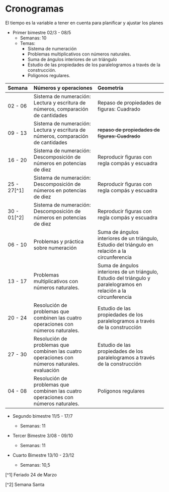 # Cronogramas
El tiempo es la variable a tener en cuenta para planificar y ajustar los planes

- Primer bimestre 02/3 - 08/5
    - Semanas: 10
    - Temas:
        - Sistema de numeración
        - Problemas multiplicativos con números naturales. 
        - Suma de ángulos interiores de un triángulo
        - Estudio de las propiedades de los paralelogramos a través de la construcción.
        - Polígonos regulares.


| Semana |Números y operaciones                                             |Geometría                                             |
|:-------|:-----------------------------------------------------------------|:-----------------------------------------------------|
|02 - 06 |Sistema de numeración: Lectura y escritura de números, comparación de cantidades| Repaso de propiedades de figuras: Cuadrado|
|09 - 13 |Sistema de numeración: Lectura y escritura de números, comparación de cantidades| ~~repaso de propiedades de figuras: Cuadrado~~|
|16 - 20 |Sistema de numeración: Descomposición de números en potencias de diez | Reproducir figuras con regla compás y escuadra|
|25 - 27[^1] |Sistema de numeración: Descomposición de números en potencias de diez|Reproducir figuras con regla compás y escuadra  |
|30 - 01[^2] |Sistema de numeración: Descomposición de números en potencias de diez |Reproducir figuras con regla compás y escuadra  |
|06 - 10 |Problemas y práctica sobre numeración |Suma de ángulos interiores de un triángulo, Estudio del triángulo en relación a la circunferencia |
|13 - 17 |Problemas multiplicativos con números naturales. |Suma de ángulos interiores de un triángulo, Estudio del triángulo y paralelogramos en relación a la circunferencia |
|20 - 24 |Resolución de problemas que combinen las cuatro operaciones con números naturales.|Estudio de las propiedades de los paralelogramos a través de la construcción |
|27 - 30 |Resolución de problemas que combinen las cuatro operaciones con números naturales. <br> evaluación|Estudio de las propiedades de los paralelogramos a través de la construcción |
|04 - 08 |Resolución de problemas que combinen las cuatro operaciones con números naturales.|Polígonos regulares |

- Segundo bimestre 11/5 - 17/7
    - Semanas: 11

- Tercer Bimestre 3/08 - 09/10
    - Semanas: 11
- Cuarto Bimestre 13/10 - 23/12
    - Semanas: 10,5

[^1] Feriado 24 de Marzo

[^2] Semana Santa